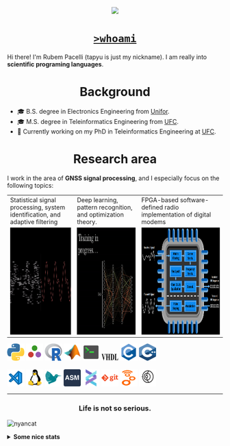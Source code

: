 <!--
**tapyu/tapyu** is a ✨ _special_ ✨ repository because its `README.md` (this file) appears on your GitHub profile.

That is what I'm using to make the this Markdown:

*** About wakatime *** (./.github/workflows/waka-readme-stats.yml or the "Waka Readme" github action):
- How To Use Github's New Personal README and Wakatime: https://www.youtube.com/watch?v=jazcHIaitfE
- Adding Weekly Coding Stats to your GitHub Readme Profile: https://www.youtube.com/watch?v=sZi8MmQP3MY

*** About updating README.md with recent activities *** (./.github/workflows/update-readme-recent-activities.yml or the "Update README with recent activities" github action)
- How To Create An Amazing Profile ReadMe With GitHub Actions -> https://www.youtube.com/watch?v=ECuqb5Tv9qI

*** about deploying your own vercel instance (it is the "GitHub Performance" section of my README.dm) ***
1 -> https://github.com/anuraghazra/github-readme-stats#deploy-on-your-own-vercel-instance
2 -> https://www.youtube.com/watch?v=n6d4KHSKqGk&t=107s
3 -> https://github.com/tapyu/github-readme-stats/blob/master/vercel.json
4 -> https://vercel.com/docs/cli#project-configuration
5 -> https://github.com/abhisheknaiidu/awesome-github-profile-readme

*** other things ***
- awesome-github-profile-readme: https://github.com/abhisheknaiidu/awesome-github-profile-readme
- Shelds.io: https://github.com/badges/shields

-->

<p align='center'>
    <img align='center' src="https://img.shields.io/github/followers/tapyu?style=social">
</p>

<h1 align="center"><a href="https://linktr.ee/tapyu"><code>>whoami</code></a></h1>
Hi there! I'm Rubem Pacelli (tapyu is just my nickname). I am really into <b>scientific programing languages</b>.
<h1 align="center">Background</h1>
<ul>
  <li>🎓 B.S. degree in Electronics Engineering from <a href="https://unifor.br/">Unifor</a>.</li>
  <li>🎓 M.S. degree in Teleinformatics Engineering from <a href="http://www.ufc.br/">UFC</a>.</li>
  <li>🔬 Currently working on my PhD in Teleinformatics Engineering at <a href="http://www.ufc.br/">UFC</a>.</li>
</ul>
<h1 align="center">Research area</h1>
I work in the area of <b>GNSS signal processing</b>, and I especially focus on the following topics:
<table>
  <tr>
    <td width="250">Statistical signal processing, system identification, and adaptive filtering</td>
     <td width="250">Deep learning, pattern recognition, and optimization theory.</td>
     <td width="350">FPGA-based software-defined radio implementation of digital modems</td>
  </tr>
  <tr>
    <td valign="top" align="center"><img height="250" width="250" src="figs/signal.gif"></td>
    <td valign="middle" align="center"><img height="250" width="250" src="figs/test.gif"></td>
    <td valign="top" align="center"><img height="250" width="900" src="figs/embedded systems microprocessor.png"></td>
  </tr>
</table>

<code><a href="https://www.python.org/"><img height="40" width="40" alt="python" src="figs/python_colorful.svg"></a></code>
<code><a href="https://julialang.org/"><img height="40" width="40" alt="Julia programming language" src="figs/julia.svg"></a></code>
<code><a href="https://www.r-project.org/"><img height="40" width="40" alt="R programming language" src="figs/r_colorful.svg"></a></code>
<code><a href="https://www.mathworks.com/products/matlab.html"><img height="40" width="40" alt="matlab" src="figs/icons8-matlab.svg"></a></code>
<code><a href="https://en.wikipedia.org/wiki/Shell_script"><img height="40" width="40" alt="Unix shell scripting" src="figs/utilities-x-terminal.svg"></a></code>
<code><a href="https://en.wikipedia.org/wiki/VHDL"><img height="20" width="40" width="40" alt="VHDL" src="figs/VHDL.jfif"></a></code>
<code><a href="https://en.wikipedia.org/wiki/C_(programming_language)"><img height="40" width="40" alt="C programming language" src="figs/c_colorful.svg"></a></code>
<code><a href="https://en.wikipedia.org/wiki/C%2B%2B"><img height="40" width="40" alt="C++ programming language" src="figs/cpp_colorful.svg"></a></code>
<br>
<br>
<code><a href="https://code.visualstudio.com/"><img height="40" width="40" alt="visual studio code" src="figs/vscode_colorful.svg"></a></code>
<code><a href="https://www.linux.org/"><img height="40" alt="linux" src="figs/linux_colorful.svg"></a></code>
<code><a href="https://www.latex-project.org/"><img height="40" width="40" alt="latex" src="figs/icons8-latex.svg"></a></code>
<code><a href="https://en.wikipedia.org/wiki/Assembly_language"><img height="40" width="40" alt="assembly" src="figs/assembly.png"></a></code>
<code><a href="https://docs.helix-editor.com/"><img height="40" width="40" alt="helix-editor" src="figs/helix.png"></a></code>
<code><a href="https://git-scm.com/"><img height="40" alt="git" width="40" src="figs/git.svg"></a></code>
<code><a href="https://github.com/gnuradio/gnuradio/tree/main"><img height="40" alt="git" width="40" src="figs/gnuradio.png"></a></code>
<code><a href="https://github.com/gnss-sdr/gnss-sdr"><img height="40" alt="git" width="40" src="figs/gnss-sdr.png"></a></code>
<br>

---

<h3 align="center">Life is not so serious.</h3>

![nyancat](https://github.com/tapyu/tapyu/assets/22801918/3431b80d-7a2d-4057-87dd-ac53fa63817b)

<details>
    <summary><b>Some nice stats</b></summary>
    <ul> <img src="https://github-readme-activity-graph.vercel.app/graph?username=tapyu&theme=react-dark" />
    <h3>GitHub Performance</h3>
    <table>
        <tr>
            <td> <img src="https://github-readme-stats-xi-six-31.vercel.app/api?username=tapyu&show_icons=true&count_private=true&hide_title=true&line_height=33&theme=react&border=61dafb&hide_border=true" /> </td>
            <td> <img src="https://github-readme-stats-xi-six-31.vercel.app/api/top-langs/?username=tapyu&hide=postscript,jupyter%20notebook,tex,html,makefile,typst&count_private=true&title_color=61dafb&text_color=ffffff&icon_color=61dafb&bg_color=20232a&layout=compact&border_color=61dafb&hide_border=true&langs_count=6" /> </td>
        </tr>
    </table>

### Wakatime stats
<!--START_SECTION:waka-->
![Code Time](http://img.shields.io/badge/Code%20Time-2%2C295%20hrs%2047%20mins-blue)

**I'm an Early 🐤** 

```text
🌞 Morning                865 commits         ████░░░░░░░░░░░░░░░░░░░░░   17.46 % 
🌆 Daytime                1791 commits        █████████░░░░░░░░░░░░░░░░   36.16 % 
🌃 Evening                1345 commits        ███████░░░░░░░░░░░░░░░░░░   27.16 % 
🌙 Night                  952 commits         █████░░░░░░░░░░░░░░░░░░░░   19.22 % 
```
📅 **I'm Most Productive on Thursday** 

```text
Monday                   698 commits         ████░░░░░░░░░░░░░░░░░░░░░   14.09 % 
Tuesday                  794 commits         ████░░░░░░░░░░░░░░░░░░░░░   16.03 % 
Wednesday                837 commits         ████░░░░░░░░░░░░░░░░░░░░░   16.90 % 
Thursday                 925 commits         █████░░░░░░░░░░░░░░░░░░░░   18.68 % 
Friday                   722 commits         ████░░░░░░░░░░░░░░░░░░░░░   14.58 % 
Saturday                 512 commits         ███░░░░░░░░░░░░░░░░░░░░░░   10.34 % 
Sunday                   465 commits         ██░░░░░░░░░░░░░░░░░░░░░░░   09.39 % 
```


📊 **This Week I Spent My Time On** 

```text
💬 Programming Languages: 
Python                   16 hrs 58 mins      ██████████░░░░░░░░░░░░░░░   39.64 % 
TeX                      15 hrs 40 mins      █████████░░░░░░░░░░░░░░░░   36.60 % 
Julia                    7 hrs 16 mins       ████░░░░░░░░░░░░░░░░░░░░░   16.98 % 
YAML                     1 hr 39 mins        █░░░░░░░░░░░░░░░░░░░░░░░░   03.87 % 
Other                    27 mins             ░░░░░░░░░░░░░░░░░░░░░░░░░   01.06 % 

🔥 Editors: 
VS Code                  42 hrs 49 mins      █████████████████████████   100.00 % 

🐱‍💻 Projects: 
code-gps-solutions       25 hrs 8 mins       ███████████████░░░░░░░░░░   58.70 % 
iono-scint-charact       8 hrs 12 mins       █████░░░░░░░░░░░░░░░░░░░░   19.15 % 
dCAM                     7 hrs 19 mins       ████░░░░░░░░░░░░░░░░░░░░░   17.09 % 
mwe                      1 hr 33 mins        █░░░░░░░░░░░░░░░░░░░░░░░░   03.64 % 
dCNN                     23 mins             ░░░░░░░░░░░░░░░░░░░░░░░░░   00.90 % 

💻 Operating System: 
Linux                    42 hrs 49 mins      █████████████████████████   100.00 % 
```


 Last Updated on 06/10/2025 18:50:15 UTC
<!--END_SECTION:waka-->

### Recent GitHub Activity
<!--START_SECTION:activity-->
1. ❗ Opened issue [#335](https://github.com/KristofferC/PGFPlotsX.jl/issues/335) in [KristofferC/PGFPlotsX.jl](https://github.com/KristofferC/PGFPlotsX.jl)
2. 💪 Opened PR [#7](undefined) in [boniolp/dCAM](https://github.com/boniolp/dCAM)
3. 💪 Opened PR [#6](undefined) in [boniolp/dCAM](https://github.com/boniolp/dCAM)
4. 💪 Opened PR [#5](undefined) in [boniolp/dCAM](https://github.com/boniolp/dCAM)
5. ❗ Opened issue [#4](https://github.com/boniolp/dCAM/issues/4) in [boniolp/dCAM](https://github.com/boniolp/dCAM)
<!--END_SECTION:activity-->

### Latest Youtube Video 📺
<!-- YOUTUBE:START -->
- [Mr. Robot - Darlene hacks parking gate with HackRF](https://www.youtube.com/watch?v=y8VQRXDm4hQ)
<!-- YOUTUBE:END -->
</ul>
</details>
